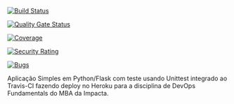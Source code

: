[![Build Status](https://app.travis-ci.com/larissa144/devopslab-es21.svg?branch=main)](https://app.travis-ci.com/larissa144/devopslab-es21)

[![Quality Gate Status](https://sonarcloud.io/api/project_badges/measure?project=larissa144_devopslab-es21&metric=alert_status)](https://sonarcloud.io/summary/new_code?id=larissa144_devopslab-es21)

[![Coverage](https://sonarcloud.io/api/project_badges/measure?project=larissa144_devopslab-es21&metric=coverage)](https://sonarcloud.io/summary/new_code?id=larissa144_devopslab-es21)

[![Security Rating](https://sonarcloud.io/api/project_badges/measure?project=larissa144_devopslab-es21&metric=security_rating)](https://sonarcloud.io/summary/new_code?id=larissa144_devopslab-es21)

[![Bugs](https://sonarcloud.io/api/project_badges/measure?project=larissa144_devopslab-es21&metric=bugs)](https://sonarcloud.io/summary/new_code?id=larissa144_devopslab-es21)

Aplicação Simples em  Python/Flask com teste usando Unittest integrado ao Travis-CI fazendo deploy no Heroku para a disciplina de DevOps Fundamentals do MBA da Impacta.